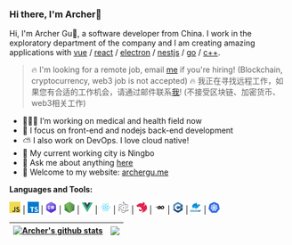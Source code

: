 ### Hi there, I'm Archer👋

Hi, I'm Archer Gu🏹, a software developer from China. I work in the exploratory department of the company and I am creating amazing applications with [vue](https://v3.vuejs.org/) / [react](https://reactjs.org/) / [electron](https://www.electronjs.org/) / [nestjs](https://nestjs.com/) / [go](https://go.dev/) / [c++](https://isocpp.org/).

  > 🔥 I'm looking for a remote job, email [me](mailto:archergu11@qq.com) if you're hiring! (Blockchain, cryptocurrency, web3 job is not accepted)
  > 🔥 我正在寻找远程工作，如果您有合适的工作机会，请通过邮件联系[我](mailto:archergu11@qq.com)! (不接受区块链、加密货币、web3相关工作)

- 🙋🏼‍♂️ I’m working on medical and health field now
- 🎯 I focus on front-end and nodejs back-end development
- ⛅ I also work on DevOps. I love cloud native!
- 🏢 My current working city is Ningbo
- 💬 Ask me about anything [here](https://github.com/archergu/archergu/issues)
- 🌟 Welcome to my website: [archergu.me](https://archergu.me/)

**Languages and Tools:**

<code><img height="20" src="https://raw.githubusercontent.com/github/explore/80688e429a7d4ef2fca1e82350fe8e3517d3494d/topics/javascript/javascript.png"></code> | <code><img height="20" src="https://raw.githubusercontent.com/github/explore/80688e429a7d4ef2fca1e82350fe8e3517d3494d/topics/typescript/typescript.png"></code> | <code><img height="20" src="https://raw.githubusercontent.com/github/explore/80688e429a7d4ef2fca1e82350fe8e3517d3494d/topics/csharp/csharp.png"></code> | <code><img height="20" src="https://raw.githubusercontent.com/github/explore/80688e429a7d4ef2fca1e82350fe8e3517d3494d/topics/nodejs/nodejs.png"></code> | <code><img height="20" src="https://raw.githubusercontent.com/github/explore/5c058a388828bb5fde0bcafd4bc867b5bb3f26f3/topics/vue/vue.png"></code> | <code><img height="20" src="https://raw.githubusercontent.com/github/explore/80688e429a7d4ef2fca1e82350fe8e3517d3494d/topics/react/react.png"></code> | <code><img height="20" src="https://raw.githubusercontent.com/github/explore/5c058a388828bb5fde0bcafd4bc867b5bb3f26f3/topics/electron/electron.png"></code> | <code><img height="20" src="https://raw.githubusercontent.com/github/explore/37c71fdca4e12086faf8c7009793d2eb588c914e/topics/nestjs/nestjs.png"></code> | <code><img height="20" src="https://raw.githubusercontent.com/github/explore/80688e429a7d4ef2fca1e82350fe8e3517d3494d/topics/go/go.png"></code> | <code><img height="20" src="https://raw.githubusercontent.com/github/explore/180320cffc25f4ed1bbdfd33d4db3a66eeeeb358/topics/cpp/cpp.png"></code> | <code><img height="20" src="https://raw.githubusercontent.com/github/explore/80688e429a7d4ef2fca1e82350fe8e3517d3494d/topics/docker/docker.png"></code> | <code><img height="20" src="https://raw.githubusercontent.com/github/explore/01ea2a586e5da744792d0ccfce2f68b861f29301/topics/kubernetes/kubernetes.png"></code>


| <a href="https://github.com/ArcherGu"><img align="center" src="https://github-readme-stats.vercel.app/api?username=archergu&count_private=true&show_icons=true&theme=onedark&hide=issues" alt="Archer's github stats" /></a> | <a href="https://github.com/ArcherGu"><img align="center" src="https://github-readme-stats.vercel.app/api/top-langs/?username=archergu&layout=compact&theme=onedark" /></a> |
| ---------------------------------------------------------------------------------------------------------------------------------------------------------------------------------------------------------------------------- | --------------------------------------------------------------------------------------------------------------------------------------------------------------------------- |
